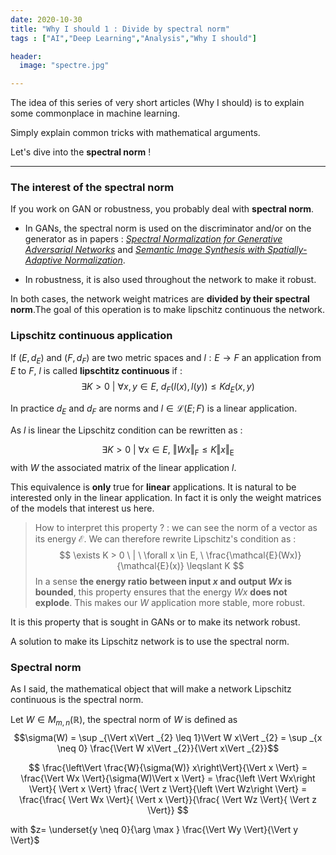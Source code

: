 ```yaml
---
date: 2020-10-30
title: "Why I should 1 : Divide by spectral norm"
tags : ["AI","Deep Learning","Analysis","Why I should"]

header:
  image: "spectre.jpg"

---
```

The idea of this series of very short articles (Why I should) is to explain some commonplace in machine learning.

Simply explain common tricks with mathematical arguments.

Let's dive into the **spectral norm** !

***

### The interest of the spectral norm

If you work on GAN or robustness, you probably deal with **spectral norm**.

* In GANs, the spectral norm is used on the discriminator and/or on the generator as in papers : [*Spectral Normalization for Generative Adversarial Networks*](https://arxiv.org/pdf/1802.05957.pdf) and [*Semantic Image Synthesis with Spatially-Adaptive Normalization*](https://arxiv.org/pdf/1903.07291.pdf). 

* In robustness, it is also used throughout the network to make it robust.

In both cases, the network weight matrices are **divided by their spectral norm**.The goal of this operation is to make lipschitz continuous the network.

### Lipschitz continuous application

If $(E,d_E)$ and $(F,d_F)$ are two metric spaces and $l: E \rightarrow F$  an application from $E$ to $F$,
$l$ is called **lipschtitz continuous** if : 
$$ \exists K > 0 \ |\  \forall x,y \in E, \ d_{F}\left(l\left(x\right), l\left(y\right)\right) \leq K d_{E}\left(x, y\right)$$

In practice $d_E$ and $d_F$ are norms and $l \in \mathcal{L}(E ; F)$ is a linear application. 

As $l$ is linear the Lipschitz condition can be rewritten as :

$$ \exists K > 0 \ | \ \forall x \in E, \ \Vert Wx \Vert_{\mathrm{F}} \leqslant K \Vert x \Vert_{\mathrm{E}}$$
with $W$ the associated matrix of the linear application $l$.

This equivalence is **only** true for **linear** applications.
It is natural to be interested only in the linear application. In fact it is only the weight matrices of the models that interest us here.

> How to interpret this property ? : we can see the norm of a vector as its energy $\mathcal{E}$. We can therefore rewrite Lipschitz's condition as :$$ \exists K > 0 \ | \ \forall x \in E, \  \frac{\mathcal{E}(Wx)}{\mathcal{E}(x)} \leqslant K  $$ In a sense **the energy ratio between input $x$ and output $Wx$ is bounded**, this property ensures that the energy $Wx$ **does not explode**. This makes our $W$ application more stable, more robust.

It is this property that is sought in GANs or to make its network robust.

A solution to make its Lipschitz network is to use the spectral norm.

### Spectral norm

As I said, the mathematical object that will make a network Lipschitz continuous is the spectral norm.

Let $W \in M_{m,n}(\mathbb{R})$, the spectral norm of $W$ is defined as $$\sigma(W) = 
\sup _{\Vert x\Vert _{2} \leq 1}\Vert W x\Vert _{2} =
\sup _{x \neq 0} \frac{\Vert W x\Vert _{2}}{\Vert x\Vert _{2}}$$


<!-- $$
\begin{aligned}
\frac{\left\Vert \frac{W}{\sigma(W)} x\right\Vert}{\Vert x \Vert} \\\\
= &\frac{\Vert Wx \Vert}{\sigma(W)\Vert x \Vert} \\\\
= &\frac{\left \Vert Wx\right \Vert}{ \Vert x \Vert} \frac{ \Vert z \Vert}{\left \Vert Wz\right \Vert} \\\\
= &\frac{\frac{ \Vert Wx \Vert}{ \Vert x \Vert}}{\frac{ \Vert Wz \Vert}{ \Vert z \Vert}} 
\end{aligned}
$$ -->

$$
\frac{\left\Vert \frac{W}{\sigma(W)} x\right\Vert}{\Vert x \Vert}
= \frac{\Vert Wx \Vert}{\sigma(W)\Vert x \Vert}
= \frac{\left \Vert Wx\right \Vert}{ \Vert x \Vert} \frac{ \Vert z \Vert}{\left \Vert Wz\right \Vert}
= \frac{\frac{ \Vert Wx \Vert}{ \Vert x \Vert}}{\frac{ \Vert Wz \Vert}{ \Vert z \Vert}}
$$

with $z= \underset{y \neq 0}{\arg \max } \frac{\Vert Wy \Vert}{\Vert y \Vert}$

